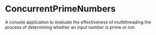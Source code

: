 # ConcurrentPrimeNumbers
A console application to evaluate the effectiveness of multithreading the process of determining whether an input number is prime or not.
